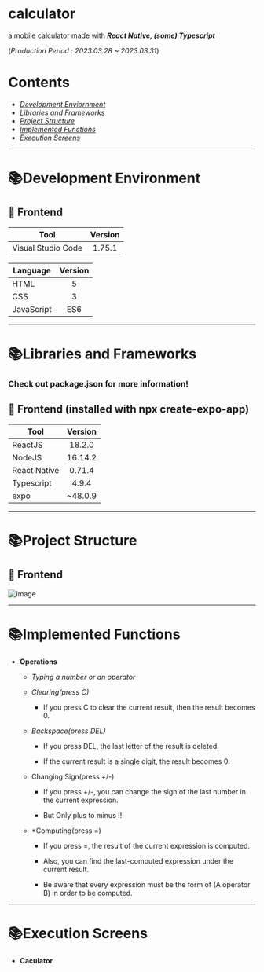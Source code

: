 # calculator
a mobile calculator made with ***React Native, (some) Typescript***

(*Production Period : 2023.03.28 ~ 2023.03.31*)  
  
  
  
  
# Contents
* *[Development Enviornment](#development-environment)*
* *[Libraries and Frameworks](#libraries-and-frameworks)*
* *[Project Structure](#project-structure)*
* *[Implemented Functions](#implemented-functions)*
* *[Execution Screens](#execution-screens)*



------------
# 📚Development Environment 

## 📌 Frontend
|Tool|Version|
|---|:---:|
|Visual Studio Code|1.75.1|  

|Language|Version|
|---|:---:|
|HTML|5|
|CSS|3|
|JavaScript|ES6|

------------
# 📚Libraries and Frameworks

### Check out package.json for more information!

## 📌 Frontend (installed with npx create-expo-app)
|Tool|Version|
|---|:---:|
|ReactJS|18.2.0|
|NodeJS|16.14.2|
|React Native|0.71.4|
|Typescript|4.9.4|
|expo|~48.0.9|

------------
# 📚Project Structure

## 📌 Frontend
![image](https://user-images.githubusercontent.com/105581574/229129741-29172e76-2d5c-44ad-a7ae-6d504db354d7.png)

------------
# 📚Implemented Functions
* **Operations**
  * *Typing a number or an operator*
    
  * *Clearing(press C)*  

    * If you press C to clear the current result, then the result becomes 0.
    
  * *Backspace(press DEL)*  

    * If you press DEL, the last letter of the result is deleted.
    
    * If the current result is a single digit, the result becomes 0.

  * Changing Sign(press +/-)
  
    * If you press +/-, you can change the sign of the last number in the current expression.

    * But Only plus to minus !!

  * *Computing(press =)
  
    * If you press =, the result of the current expression is computed.

    * Also, you can find the last-computed expression under the current result.

    * Be aware that every expression must be the form of (A operator B) in order to be computed.

   
   
------------
# 📚Execution Screens
* **Caculator**
 


